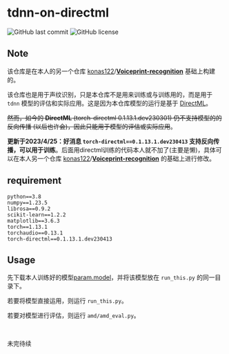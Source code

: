 # tdnn-on-directml

![GitHub last commit](https://img.shields.io/github/last-commit/konas122/tdnn-on-directml)
![GitHub license](https://img.shields.io/github/license/konas122/tdnn-on-directml?style=flat-square)

## Note

该仓库是在本人的另一个仓库 [konas122](https://github.com/konas122)/**[Voiceprint-recognition](https://github.com/konas122/Voiceprint-recognition)** 基础上构建的。

该仓库也是用于声纹识别，只是本仓库不是用来训练或与训练用的，而是用于 `tdnn` 模型的评估和实际应用。这是因为本仓库模型的运行是基于 [DirectML](https://github.com/microsoft/DirectML)。

~~然而，如今的 **DirectML** (torch-directml 0.1.13.1.dev230301) 仍不支持模型的的反向传播 (以后也许会)，因此只能用于模型的评估或实际应用~~。

**更新于2023/4/25：好消息 `torch-directml==0.1.13.1.dev230413` 支持反向传播，可以用于训练**。后面用directml训练的代码本人就不加了(主要是懒)，具体可以在本人另一个仓库 [konas122](https://github.com/konas122)/**[Voiceprint-recognition](https://github.com/konas122/Voiceprint-recognition)** 的基础上进行修改。



## requirement

```
python==3.8
numpy==1.23.5
librosa==0.9.2
scikit-learn==1.2.2
matplotlib==3.6.3
torch==1.13.1
torchaudio==0.13.1
torch-directml==0.1.13.1.dev230413
```



## Usage

先下载本人训练好的模型[param.model](https://github.com/konas122/tdnn-on-directml/releases/download/v1.0/param.model)，并将该模型放在 `run_this.py` 的同一目录下。

若要将模型直接运用，则运行 `run_this.py`。

若要对模型进行评估，则运行 `amd/amd_eval.py`。

​	

未完待续
